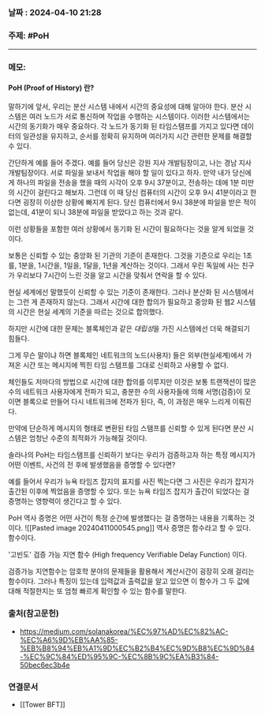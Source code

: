 
### 날짜 : 2024-04-10 21:28

### 주제: #PoH


---
### 메모:
#### PoH (Proof of History) 란?

말하기에 앞서, 우리는 분산 시스템 내에서 시간의 중요성에 대해 알아야 한다. 
분산 시스템은 여러 노드가 서로 통신하며 작업을 수행하는 시스템이다. 이러한 시스템에서는 시간의 동기화가 매우 중요하다.
각 노드가 동기화 된 타임스탬프를 가지고 있다면 데이터의 일관성을 유지하고, 순서를 정확히 유지하며 여러가지 시간 관련한 문제를 해결할 수 있다. 

간단하게 예를 들어 주겠다. 
예를 들어 당신은 강원 지사 개발팀장이고, 나는 경남 지사 개발팀장이다.
서로 파일을 보내서 작업을 해야 할 일이 있다고 하자.
만약 내가 당신에게 하나의 파일을 전송을 했을 때의 시각이 오후 9시 37분이고, 전송하는 데에 1분 미만의 시간이 걸린다고 해보자. 
그런데 이 때 당신 컴퓨터의 시간이 오후 9시 41분이라고 한다면 
굉장히 이상한 상황에 빠지게 된다. 
당신 컴퓨터에서 9시 38분에 파일을 받은 적이 없는데, 41분이 되니 38분에 파일을 받았다고 하는 것과 같다. 

이런 상황들을 포함한 여러 상황에서 동기화 된 시간이 필요하다는 것을 알게 되었을 것이다. 

보통은 신뢰할 수 있는 중앙화 된 기관의 기준이 존재한다. 
그것을 기준으로 우리는 1초를, 1분을, 1시간을, 1일을, 1달을, 1년을 계산하는 것이다. 
그래서 우린 독일에 사는 친구가 우리보다 7시간이 느린 것을 알고 시간을 맞춰서 연락을 할 수 있다.

현실 세계에선 말했듯이 신뢰할 수 있는 기준이 존재한다. 
그러나 분산화 된 시스템에서는 그런 게 존재하지 않는다. 그래서 시간에 대한 합의가 필요하고 중앙화 된 웹2 시스템의 시간은 현실 세계의 기준을 따르는 것으로 합의했다.

하지만 시간에 대한 문제는 블록체인과 같은 *대립성*을 가진 시스템에선 더욱 해결되기 힘들다.

그게 무슨 말이냐 하면 블록체인 네트워크의 노드(사용자) 들은 외부(현실세계)에서 가져온 시간 또는 메시지에 찍힌 타임 스탬프를 그대로 신뢰하고 사용할 수 없다.

체인들도 저마다의 방법으로 시간에 대한 합의를 이루지만 이것은 보통 트랜잭션이 많은 수의 네트워크 사용자에게 전파가 되고, 충분한 수의 사용자들에 의해 서명(검증)이 모이면 블록으로 만들어 다시 네트워크에 전파가 된다,
즉, 이 과정은 매우 느리게 이뤄진다.

만약에 단순하게 메시지의 형태로 변환된 타임 스탬프를 신뢰할 수 있게 된다면 분산 시스템은 엄청난 수준의 최적화가 가능해질 것이다.

솔라나의 PoH는 타임스탬프를 신뢰하기 보다는 우리가 검증하고자 하는 특정 메시지가 어떤 이벤트, 사건의 전 후에 발생했음을 증명할 수 있다면?

예를 들어서 우리가 뉴욕 타임즈 잡지의 표지를 사진 찍는다면 
그 사진은 우리가 잡지가 출간된 이후에 찍었음을 증명할 수 있다.
또는 뉴욕 타임즈 잡지가 출간이 되었다는 걸 증명하는 영향력이 생긴다고 할 수 있다.

PoH 역사 증명은
어떤 사건이 특정 순간에 발생했다는 걸 증명하는 내용을 기록하는 것이다.
![[Pasted image 20240411000545.png]]
역사 증명은 함수라고 할 수 있다.
함수이다.

'고빈도' 검증 가능 지연 함수 (High frequency Verifiable Delay Function) 이다.

검증가능 지연함수는 암호학 분야의 문제들을 활용해서 계산시간이 굉장히 오래 걸리는 함수이다. 
그러나 특징이 있는데 입력값과 출력값을 알고 있으면 이 함수가 그 두 값에 대해 적절한지는 또 엄청 빠르게 확인할 수 있는 함수를 말한다.


### 출처(참고문헌)
-  https://medium.com/solanakorea/%EC%97%AD%EC%82%AC-%EC%A6%9D%EB%AA%85-%EB%B8%94%EB%A1%9D%EC%B2%B4%EC%9D%B8%EC%9D%84-%EC%9C%84%ED%95%9C-%EC%8B%9C%EA%B3%84-50bec6ec3b4e

### 연결문서
- [[Tower BFT]]